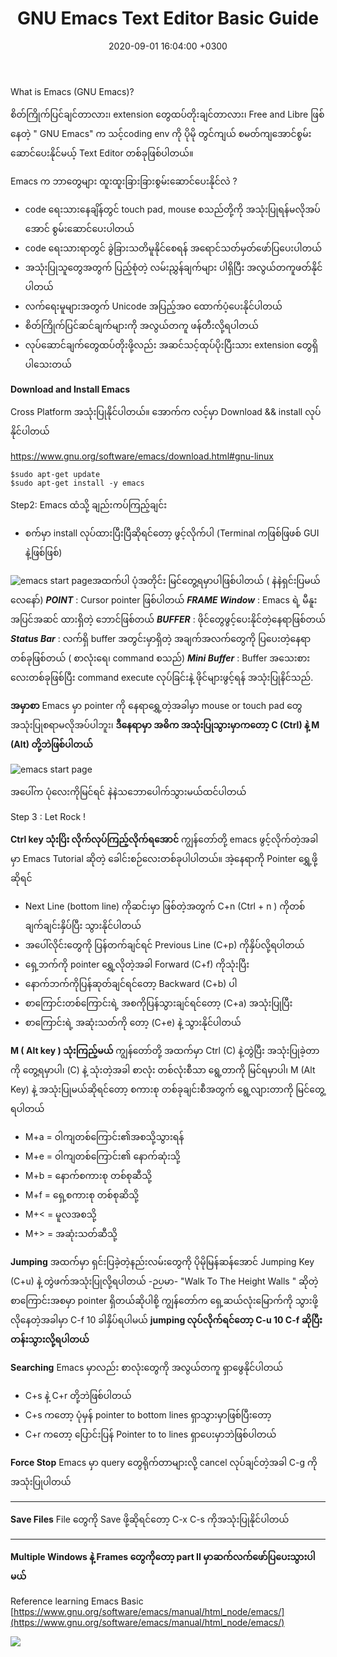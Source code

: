 ﻿---
layout: post
title: GNU Emacs Text Editor Basic Guide 
date:   2020-09-01 16:04:00 +0300
categories: default
tags:  Emacs Beginner Guide
---

What is Emacs (GNU Emacs)?

စိတ်ကြိုက်ပြင်ချင်တာလား၊ extension တွေထပ်တိုးချင်တာလား၊ Free and Libre ဖြစ်နေတဲ့  " GNU Emacs" က သင့်coding env ကို ပိုမို တွင်ကျယ် စမတ်ကျအောင်စွမ်းဆောင်ပေးနိုင်မယ့် Text Editor တစ်ခုဖြစ်ပါတယ်။

Emacs က ဘာတွေများ ထူးထူးခြားခြားစွမ်းဆောင်ပေးနိုင်လဲ ?
- code ရေးသားနေချိန်တွင် touch pad, mouse စသည်တို့ကို အသုံးပြုရန်မလိုအပ်အောင် စွမ်းဆောင်ပေးပါတယ်
-   code ရေးသားရာတွင် ခွဲခြားသတိမူနိုင်စေရန် အရောင်သတ်မှတ်ဖော်ပြပေးပါတယ်
-   အသုံးပြုသူတွေအတွက် ပြည့်စုံတဲ့ လမ်းညွှန်ချက်များ ပါရှိပြီး အလွယ်တကူဖတ်နိုင်ပါတယ်
-   လက်ရေးမူများအတွက် Unicode အပြည့်အဝ ထောက်ပံ့ပေးနိုင်ပါတယ်
-   စိတ်ကြိုက်ပြင်ဆင်ချက်များကို အလွယ်တကူ ဖန်တီးလို့ရပါတယ်
-   လုပ်ဆောင်ချက်တွေထပ်တိုးဖို့လည်း အဆင်သင့်ထုပ်ပိုးပြီးသား extension တွေရှိပါသေးတယ်


**Download and Install Emacs**

Cross Platform အသုံးပြုနိုင်ပါတယ်။ အောက်က လင့်မှာ Download && install လုပ်နိုင်ပါတယ်

https://www.gnu.org/software/emacs/download.html#gnu-linux


	$sudo apt-get update
    $sudo apt-get install -y emacs
    

Step2: Emacs ထံသို့ ချည်းကပ်ကြည့်ချင်း
 
- စက်မှာ install လုပ်ထားပြီးပြီဆိုရင်တော့ ဖွင့်လိုက်ပါ (Terminal ကဖြစ်ဖြဖစ် GUI နဲ့ဖြစ်ဖြစ်)

![ emacs start page]({{site.baseurl}}/img/emacs-termidology.png)အထက်ပါ ပုံအတိုင်း မြင်တွေ့ရမှာပါဖြစ်ပါတယ် ( နဲနဲရှင်းပြမယ်လေနော်)
***POINT*** : Cursor pointer ဖြစ်ပါတယ်
***FRAME Window*** : Emacs ရဲ့ မီနူးအပြင်အဆင် ထားရှိတဲ့ ဘောင်ဖြစ်တယ်
***BUFFER*** : ဖိုင်တွေဖွင့်ပေးနိုင်တဲ့နေရာဖြစ်တယ်
***Status Bar*** : လက်ရှိ buffer အတွင်းမှာရှိတဲ့ အချက်အလက်တွေကို ပြပေးတဲ့နေရာတစ်ခုဖြစ်တယ် ( စာလုံးရေ၊ command စသည်)
***Mini Buffer*** : Buffer အသေးစားလေးတစ်ခုဖြစ်ပြီး command execute လုပ်ခြင်းနဲ့ ဖိုင်များဖွင့်ရန် အသုံးပြုနိင်သည်.

****အမှာစာ****
 Emacs မှာ pointer ကို နေရာရွှေ့တဲ့အခါမှာ mouse or touch pad တွေအသုံးပြုစရာမလိုအပ်ပါဘူး၊
**ဒီနေရာမှာ အဓိက အသုံးပြုသွားမှာကတော့  C (Ctrl) နဲ့ M (Alt) တို့ဘဲဖြစ်ပါတယ်**

![ emacs start page]({{site.baseurl}}/img/emacs-keys.png)
 
အပေါ်က ပုံလေးကိုမြင်ရင် နဲနဲသဘောပေါက်သွားမယ်ထင်ပါတယ်

Step 3 : Let Rock ! 

**Ctrl key သုံးပြိး လိုက်လုပ်ကြည့်လိုက်ရအောင်**
ကျွန်တော်တို့ emacs ဖွင့်လိုက်တဲ့အခါမှာ Emacs Tutorial ဆိုတဲ့ ခေါင်းစဉ်လေးတစ်ခုပါပါတယ်။ အဲ့နေရာကို Pointer ရွှေ့ဖို့ဆိုရင် 
- Next Line (bottom line) ကိုဆင်းမှာ ဖြစ်တဲ့အတွက် C+n (Ctrl + n ) ကိုတစ်ချက်ချင်းနှိပ်ပြီး သွားနိုင်ပါတယ်
- အပေါ်လိုင်းတွေကို ပြန်တက်ချင်ရင် Previous Line (C+p) ကိုနှိပ်လို့ရပါတယ်
- ရှေ့ဘက်ကို pointer ရွှေ့လိုတဲ့အခါ Forward  (C+f) ကိုသုံးပြီး 
-  နောက်ဘက်ကိုပြန်ဆုတ်ချင်ရင်တော့ Backward (C+b) ပါ
- စာကြောင်းတစ်ကြောင်းရဲ့ အစကိုပြန်သွားချင်ရင်တော့ (C+a) အသုံးပြုပြီး
- စာကြောင်းရဲ့ အဆုံးသတ်ကို တော့ (C+e) နဲ့ သွားနိုင်ပါတယ်

**M ( Alt key ) သုံးကြည့်မယ်**
ကျွန်တော်တို့ အထက်မှာ Ctrl (C) နဲ့တွဲပြီး အသုံးပြုခဲ့တာကို တွေ့ရမှာပါ၊ (C) နဲ့ သုံးတဲ့အခါ စာလုံး တစ်လုံးစီသာ ရွေ့တာကို မြင်ရမှာပါ၊
M (Alt Key) နဲ့ အသုံးပြုမယ်ဆိုရင်တော့ စကားစု တစ်ခုချင်းစီအတွက် ရွေ့လျားတာကို မြင်တွေ့ရပါတယ်

- M+a = ဝါကျတစ်ကြောင်း၏အစသို့သွားရန်
- M+e = ဝါကျတစ်ကြောင်း၏ နောက်ဆုံးသို့
- M+b = နောက်စကားစု တစ်စုဆီသို့
- M+f = ရှေ့စကားစု တစ်စုဆိသို့
- M+< = မူလအစသို့
- M+> = အဆုံးသတ်ဆီသို့

**Jumping**
	အထက်မှာ ရှင်းပြခဲ့တဲ့နည်းလမ်းတွေကို ပိုမိုမြန်ဆန်အောင် Jumping Key (C+u) နဲ့ တွဲဖက်အသုံးပြုလို့ရပါတယ်
	-ဉပမာ-
	"Walk To The Height Walls " ဆိုတဲ့ စာကြောင်းအစမှာ pointer ရှိတယ်ဆိုပါစို့
	ကျွန်တော်က ရှေ့ဆယ်လုံးမြောက်ကို သွားဖို့လိုနေတဲ့အခါမှာ C-f 10 ခါနှိပ်ရပါမယ်
	**jumping လုပ်လိုက်ရင်တော့ C-u 10 C-f ဆိုပြီး တန်းသွားလို့ရပါတယ်**

**Searching**
 Emacs မှာလည်း စာလုံးတွေကို အလွယ်တကူ ရှာဖွေနိုင်ပါတယ်
 - C+s နဲ့ C+r တို့ဘဲဖြစ်ပါတယ်
- C+s ကတော့ ပုံမှန် pointer to bottom lines ရှာသွားမှာဖြစ်ပြီးတော့
-  C+r ကတော့ ပြောင်းပြန် Pointer to to lines ရှာပေးမှာဘဲဖြစ်ပါတယ်

**Force Stop**
Emacs မှာ query တွေရိုက်တာများလို့ cancel လုပ်ချင်တဲ့အခါ C-g ကိုအသုံးပြုပါတယ်

---
**Save Files**
File တွေကို Save ဖို့ဆိုရင်တော့ C-x C-s ကိုအသုံးပြုနိုင်ပါတယ်

---

**Multiple Windows နဲ့ Frames တွေကိုတော့ part II မှာဆက်လက်ဖော်ပြပေးသွားပါမယ်**

Reference learning Emacs Basic
[https://www.gnu.org/software/emacs/manual/html_node/emacs/](https://www.gnu.org/software/emacs/manual/html_node/emacs/)

![]({{site.baseurl}}/img/emacs.png)

